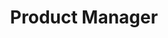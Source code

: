 ---
name: Paulo Teixeira
title: Product Manager
summary: Driven by empowering people to make simple choices, I am a Product Manager with an experienced background in engineering and marketing. 
experience:
    - company: Unbabel
      role: Product Manager
      logo: /unbabel.png
      location: Lisbon
      start_date: Apr 2019 
      end_date: Apr 2020
      description: 
        - Managed the customer experience (B2B)
        - Responsible for driving 40% of new business
        - Spearheaded discovery, wireframing, and testing sessions (besides all Scrum rituals)
        - Delivered 10+ product launches working with a team up to 8 people (both in-house and outsourcing)
    - company: Unbabel
      role: Performance Marketing Manager
      logo: /unbabel.png
      location: Lisbon
      start_date: Feb 2018 
      end_date: Mar 2019
      description: 
        - Managed the marketing automation stack (Hubspot, Pardot, Salesforce) and analytics tools (GA, Hotjar, Chart.io)
        - Coordinated cross-team Inbound initiatives 
        - Built and executed performance strategy (5 digits per quarter)
    - company: Landing.jobs
      role: Marketing Lead
      logo: /landingjobs.png
      location: Lisbon
      start_date: Jan 2017 
      end_date: Jun 2017
      description:
        - Managed the work and rituals of a team with 5 people (SCRUM)
        - Collaborated with PM and Engineer team to define the roadmap and to prioritize the backlog
    - company: Landing.jobs
      role: Growth Marketing Manager
      logo: /landingjobs.png
      location: Lisbon
      start_date: Jun 2014 
      end_date: Dec 2016
      description:
        - Increased the growth of users through organic and paid channels and managing the product experience
        - Conducted 100+ users interviews for product feedback and idea validation
        - Achieved growth rates over 100% every year 
    - company: Inspiring Code
      role: Co-founder
      logo: /inspiringcode.png
      location: Lisbon
      start_date: Feb 2013 
      end_date: Feb 2014
      description: 
        - Managed a portfolio of projects and products with clients
        - Coordinated the design and development of serveral MVPs and web applications
education:
    - school: ISCTE-IUL
      course: Computer Engineer 
      description: something
details:
    picture: /paulo-teixeira-resume.png
    contacts:
      website: ftpaul.io
      linkedin: linkedin.com/in/ftpaul
      email: ftpaul@gmail.com
      phone: "+351914475179"
    location: 
      city: Lisbon
      country: Portugal
      description: Open to remote postions or realocation to Germany.
    industry_knowledge:
        - name: Product
          individuals:
            - User Experience
            - Data Analysis
            - Agile Methodologies & Scrum
            - Prioritization & Roadmap
        - name: marketing
          individuals:
            - SEO & Advertising
            - Marketing Tech Stack
        - name: transversal
          individuals:
            - Process Management
            - Solution Oriented
            - 360 Vision
    languages:
        - Portuguese (Native)
        - English (Professional)
    projects:
        - name: João Pedro Reis
          link: https://joaopedroreis.com
          description:  Working with João Pedro Reis on all aspects of his digital business, namely positioning, experience, and go to market strategy. 
    random:
        - description: Since 2016 tracking my own weight in a spreadsheet
          link: ""
        - description: OKRs used as personal goal setting method
          link: "https://ftpaul.io/writing/okrs-as-persona-goal-method" 
        
---